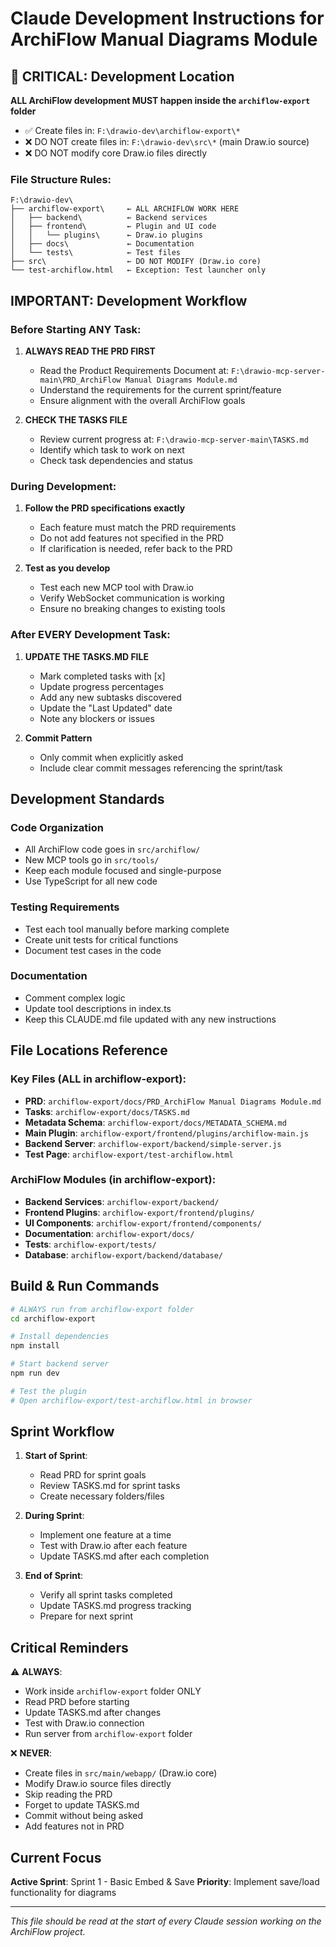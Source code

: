 # Claude Development Instructions for ArchiFlow Manual Diagrams Module

## 🚨 CRITICAL: Development Location
**ALL ArchiFlow development MUST happen inside the `archiflow-export` folder**
- ✅ Create files in: `F:\drawio-dev\archiflow-export\*`
- ❌ DO NOT create files in: `F:\drawio-dev\src\*` (main Draw.io source)
- ❌ DO NOT modify core Draw.io files directly

### File Structure Rules:
```
F:\drawio-dev\
├── archiflow-export\     ← ALL ARCHIFLOW WORK HERE
│   ├── backend\          ← Backend services
│   ├── frontend\         ← Plugin and UI code
│   │   └── plugins\      ← Draw.io plugins
│   ├── docs\             ← Documentation
│   └── tests\            ← Test files
├── src\                  ← DO NOT MODIFY (Draw.io core)
└── test-archiflow.html   ← Exception: Test launcher only
```

## IMPORTANT: Development Workflow

### Before Starting ANY Task:

1. **ALWAYS READ THE PRD FIRST**
   - Read the Product Requirements Document at: `F:\drawio-mcp-server-main\PRD_ArchiFlow Manual Diagrams Module.md`
   - Understand the requirements for the current sprint/feature
   - Ensure alignment with the overall ArchiFlow goals

2. **CHECK THE TASKS FILE**
   - Review current progress at: `F:\drawio-mcp-server-main\TASKS.md`
   - Identify which task to work on next
   - Check task dependencies and status

### During Development:

1. **Follow the PRD specifications exactly**
   - Each feature must match the PRD requirements
   - Do not add features not specified in the PRD
   - If clarification is needed, refer back to the PRD

2. **Test as you develop**
   - Test each new MCP tool with Draw.io
   - Verify WebSocket communication is working
   - Ensure no breaking changes to existing tools

### After EVERY Development Task:

1. **UPDATE THE TASKS.MD FILE**
   - Mark completed tasks with [x]
   - Update progress percentages
   - Add any new subtasks discovered
   - Update the "Last Updated" date
   - Note any blockers or issues

2. **Commit Pattern**
   - Only commit when explicitly asked
   - Include clear commit messages referencing the sprint/task

## Development Standards

### Code Organization
- All ArchiFlow code goes in `src/archiflow/`
- New MCP tools go in `src/tools/`
- Keep each module focused and single-purpose
- Use TypeScript for all new code

### Testing Requirements
- Test each tool manually before marking complete
- Create unit tests for critical functions
- Document test cases in the code

### Documentation
- Comment complex logic
- Update tool descriptions in index.ts
- Keep this CLAUDE.md file updated with any new instructions

## File Locations Reference

### Key Files (ALL in archiflow-export):
- **PRD**: `archiflow-export/docs/PRD_ArchiFlow Manual Diagrams Module.md`
- **Tasks**: `archiflow-export/docs/TASKS.md`
- **Metadata Schema**: `archiflow-export/docs/METADATA_SCHEMA.md`
- **Main Plugin**: `archiflow-export/frontend/plugins/archiflow-main.js`
- **Backend Server**: `archiflow-export/backend/simple-server.js`
- **Test Page**: `archiflow-export/test-archiflow.html`

### ArchiFlow Modules (in archiflow-export):
- **Backend Services**: `archiflow-export/backend/`
- **Frontend Plugins**: `archiflow-export/frontend/plugins/`
- **UI Components**: `archiflow-export/frontend/components/`
- **Documentation**: `archiflow-export/docs/`
- **Tests**: `archiflow-export/tests/`
- **Database**: `archiflow-export/backend/database/`

## Build & Run Commands

```bash
# ALWAYS run from archiflow-export folder
cd archiflow-export

# Install dependencies
npm install

# Start backend server
npm run dev

# Test the plugin
# Open archiflow-export/test-archiflow.html in browser
```

## Sprint Workflow

1. **Start of Sprint**:
   - Read PRD for sprint goals
   - Review TASKS.md for sprint tasks
   - Create necessary folders/files

2. **During Sprint**:
   - Implement one feature at a time
   - Test with Draw.io after each feature
   - Update TASKS.md after each completion

3. **End of Sprint**:
   - Verify all sprint tasks completed
   - Update TASKS.md progress tracking
   - Prepare for next sprint

## Critical Reminders

⚠️ **ALWAYS**:
- Work inside `archiflow-export` folder ONLY
- Read PRD before starting
- Update TASKS.md after changes
- Test with Draw.io connection
- Run server from `archiflow-export` folder

❌ **NEVER**:
- Create files in `src/main/webapp/` (Draw.io core)
- Modify Draw.io source files directly
- Skip reading the PRD
- Forget to update TASKS.md
- Commit without being asked
- Add features not in PRD

## Current Focus

**Active Sprint**: Sprint 1 - Basic Embed & Save
**Priority**: Implement save/load functionality for diagrams

---

*This file should be read at the start of every Claude session working on the ArchiFlow project.*